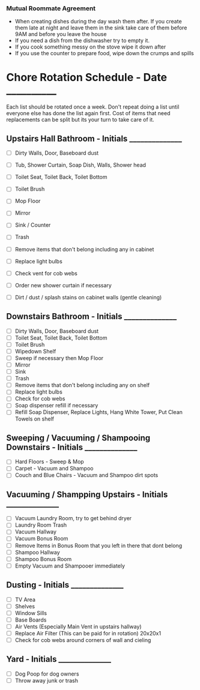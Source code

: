 ### Mutual Roommate Agreement
- When creating dishes during the day wash them after. If you create them late at night and leave them in the sink
take care of them before 9AM and before you leave the house
- If you need a dish from the dishwasher try to empty it. 
- If you cook something messy on the stove wipe it down after
- If you use the counter to prepare food, wipe down the crumps and spills

# Chore Rotation Schedule - Date __________
Each list should be rotated once a week. Don't repeat doing a list until everyone else has done the list again first. Cost of items that need replacements can be split but its your turn to take care of it.

## Upstairs Hall Bathroom - Initials ______________
- [ ] Dirty Walls, Door, Baseboard dust
- [ ] Tub, Shower Curtain, Soap Dish, Walls, Shower head
- [ ] Toilet Seat, Toilet Back, Toilet Bottom
- [ ] Toilet Brush
- [ ] Mop Floor 
- [ ] Mirror
- [ ] Sink / Counter
- [ ] Trash
- [ ] Remove items that don't belong including any in cabinet
- [ ] Replace light bulbs
- [ ] Check vent for cob webs
- [ ] Order new shower curtain if necessary 
- [ ] Dirt / dust / splash stains on cabinet walls (gentle cleaning) 


## Downstairs Bathroom - Initials ______________
- [ ] Dirty Walls, Door, Baseboard dust
- [ ] Toilet Seat, Toilet Back, Toilet Bottom
- [ ] Toilet Brush
- [ ] Wipedown Shelf
- [ ] Sweep if necessary then Mop Floor 
- [ ] Mirror
- [ ] Sink
- [ ] Trash
- [ ] Remove items that don't belong including any on shelf
- [ ] Replace light bulbs
- [ ] Check for cob webs
- [ ] Soap dispenser refill if necessary 
- [ ] Refill Soap Dispenser, Replace Lights, Hang White Tower, Put Clean Towels on shelf

## Sweeping / Vacuuming / Shampooing Downstairs - Initials ______________
- [ ] Hard Floors - Sweep & Mop
- [ ] Carpet - Vacuum and Shampoo
- [ ] Couch and Blue Chairs - Vacuum and Shampoo dirt spots

## Vacuuming / Shampping Upstairs - Initials ______________
- [ ] Vacuum Laundry Room, try to get behind dryer
- [ ] Laundry Room Trash
- [ ] Vacuum Hallway
- [ ] Vacuum Bonus Room
- [ ] Remove Items in Bonus Room that you left in there that dont belong
- [ ] Shampoo Hallway
- [ ] Shampoo Bonus Room
- [ ] Empty Vacuum and Shampooer immediately

## Dusting - Initials ______________
- [ ] TV Area
- [ ] Shelves
- [ ] Window Sills
- [ ] Base Boards
- [ ] Air Vents (Especially Main Vent in upstairs hallway)
- [ ] Replace Air Filter (This can be paid for in rotation) 20x20x1
- [ ] Check for cob webs around corners of wall and cieling

## Yard - Initials ______________
- [ ] Dog Poop for dog owners
- [ ] Throw away junk or trash

